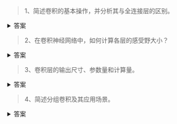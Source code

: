 > 1、简述卷积的基本操作，并分析其与全连接层的区别。
<details>
  <summary>答案</summary>
  卷积是通过指定大小的卷积核，用指定的步距在特征图上滑动进行矩阵计算。有时候会希望卷积的输入输出大小满足特殊的要求，可能会在进行卷积之前对特征图进行Padding，就是在特征图外圈补0。卷积与全连接层的主要区别在于，全连接层是点对点的连接的，而卷积具有局部连接以及权值共享的特点。
</details>

> 2、在卷积神经网络中，如何计算各层的感受野大小？
<details>
  <summary>答案</summary>
  举个简单的例子，一个5 * 5的特征图， 用5 * 5的卷积核，步距为1对特征图进行卷积，输出的特征图为1 * 1的，所以1 * 1的输出在上一层5 * 5的特征图上的感受野面积大小就是25。
</details>

> 3、卷积层的输出尺寸、参数量和计算量。
<details>
  <summary>答案</summary>
  输出尺寸 = （输入尺寸 + 2 * padding - 卷积核大小）/ 步距 + 1，一般是向下取整。Caffe和PyTorch会放弃输入特征图的左侧和上侧的一部分数据， 使得卷积核滑动窗恰好能到达最右下角的点。<br>
  卷积核的参数量 = 卷积核输入的通道数 * 输出的通道数 * 卷积核的长 * 卷积核的宽<br>
  计算量 = 卷积核的参数量 * 输出的长 * 输出的宽（输出的面积就是卷积计算的次数）
</details>

> 4、简述分组卷积及其应用场景。
<details>
  <summary>答案</summary>
    传统卷积
    <img src="source/norm_conv.png">
    DW卷积
    <img src="source/DW_conv.png">
    分组卷积就是在输入的channal维度上分组，不同的组用不同的卷积来提取特征，经典的使用场景就是DW卷积，DW卷积先用分组卷积提取图像特征，在用1 * 1正常的卷积来修改输出的通道数，通过两步来实现正常的卷积功能，节省计算量。
  </details>
